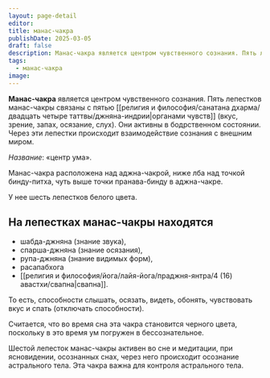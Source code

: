 ```yaml
---
layout: page-detail
editor: 
title: манас-чакра
publishDate: 2025-03-05
draft: false
description: Манас-чакра является центром чувственного сознания. Пять лепестков манас-чакры связаны с пятью органами чувств (вкус, зрение, запах, осязание, слух). Они активны в бодрственном состоянии. Через эти лепестки происходит взаимодействие сознания с внешним миром.
tags:
  - манас-чакра
image:
---
```

**Манас-чакра** является центром чувственного сознания. Пять лепестков манас-чакры связаны с пятью [[религия и философия/санатана дхарма/двадцать четыре таттвы/джняна-индрии|органами чувств]] (вкус, зрение, запах, осязание, слух). Они активны в бодрственном состоянии. Через эти лепестки происходит взаимодействие сознания с внешним миром. 

*Название*: «центр ума». 

Манас-чакра расположена над аджна-чакрой, ниже лба над точкой бинду-питха, чуть выше точки пранава-бинду в аджна-чакре. 

У нее шесть лепестков белого цвета. 

## На лепестках манас-чакры находятся
- шабда-джняна (знание звука), 
- спарша-джняна (знание осязания), 
- рупа-джняна (знание видимых форм), 
- расапабхога 
- [[религия и философия/йога/лайя-йога/праджня-янтра/4 (16) авастхи/свапна|свапна]].

То есть, способности слышать, осязать, видеть, обонять, чувствовать вкус и спать (отключать способности). 

Считается, что во время сна эта чакра становится черного цвета, поскольку в это время ум погружен в бессознательное. 

Шестой лепесток манас-чакры активен во сне и медитации, при ясновидении, осознанных снах, через него происходит осознание астрального тела. Эта чакра важна для контроля астрального тела. 